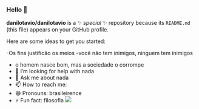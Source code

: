 ### Hello 👋


**danilotavio/danilotavio** is a ✨ _special_ ✨ repository because its `README.md` (this file) appears on your GitHub profile.

Here are some ideas to get you started:

-Os fins justificão os meios
-vocẽ não tem inimigos, ninguem tem inimigos
- o homem nasce bom, mas a sociedade o corrompe
- 🤔 I’m looking for help with nada
- 💬 Ask me about nada
- 📫 How to reach me: 
- 😄 Pronouns: brasileirence
- ⚡ Fun fact: filosofia 
![](https://media.tenor.com/uu_OmP_Fs6oAAAAd/fniaf-fnaf-memes.gif)

